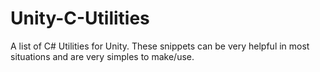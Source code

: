 # Unity-C-Utilities
A list of C# Utilities for Unity. These snippets can be very helpful in most situations and are very simples to make/use.
